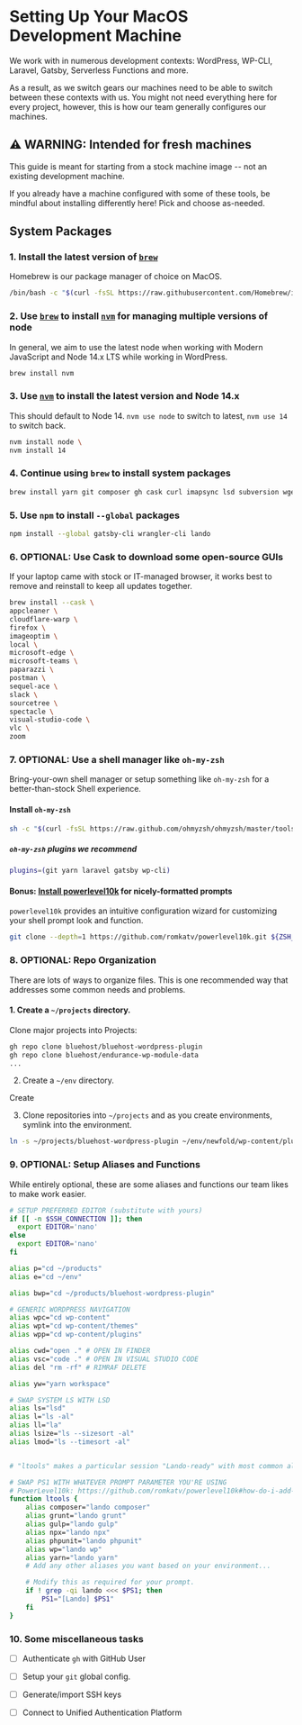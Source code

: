 # Setting Up Your MacOS Development Machine

We work with in numerous development contexts: WordPress, WP-CLI, Laravel, Gatsby, Serverless Functions and more.

As a result, as we switch gears our machines need to be able to switch between these contexts with us. You might not need everything here for every project, however, this is how our team generally configures our machines.

## ⚠️ WARNING: Intended for fresh machines

This guide is meant for starting from a stock machine image -- not an existing development machine.

If you already have a machine configured with some of these tools, be mindful about installing differently here! Pick and choose as-needed.

## System Packages

### 1. Install the latest version of [`brew`](https://brew.sh/)

Homebrew is our package manager of choice on MacOS.

```bash
/bin/bash -c "$(curl -fsSL https://raw.githubusercontent.com/Homebrew/install/HEAD/install.sh)"
```

### 2. Use [`brew`](https://brew.sh/) to install [`nvm`](https://github.com/nvm-sh/nvm) for managing multiple versions of node

In general, we aim to use the latest node when working with Modern JavaScript and Node 14.x LTS while working in WordPress.

```bash
brew install nvm
```

### 3. Use [`nvm`](https://github.com/nvm-sh/nvm) to install the latest version and Node 14.x

This should default to Node 14. `nvm use node` to switch to latest, `nvm use 14` to switch back.

```bash
nvm install node \
nvm install 14
```

### 4. Continue using `brew` to install system packages

```bash
brew install yarn git composer gh cask curl imapsync lsd subversion wget
```

### 5. Use `npm` to install `--global` packages
```bash
npm install --global gatsby-cli wrangler-cli lando
```

### 6. OPTIONAL: Use Cask to download some open-source GUIs

If your laptop came with stock or IT-managed browser, it works best to remove and reinstall to keep all updates together.

```bash
brew install --cask \
appcleaner \
cloudflare-warp \
firefox \
imageoptim \
local \
microsoft-edge \
microsoft-teams \
paparazzi \
postman \
sequel-ace \
slack \
sourcetree \
spectacle \
visual-studio-code \
vlc \
zoom
```

### 7. OPTIONAL: Use a shell manager like `oh-my-zsh`

Bring-your-own shell manager or setup something like `oh-my-zsh` for a better-than-stock Shell experience.

#### Install `oh-my-zsh`

```bash
sh -c "$(curl -fsSL https://raw.github.com/ohmyzsh/ohmyzsh/master/tools/install.sh)"
```

##### `oh-my-zsh` plugins we recommend

```bash
plugins=(git yarn laravel gatsby wp-cli)
```

#### Bonus: [Install powerlevel10k](https://github.com/romkatv/powerlevel10k#oh-my-zsh) for nicely-formatted prompts

`powerlevel10k` provides an intuitive configuration wizard for customizing your shell prompt look and function.

```bash
git clone --depth=1 https://github.com/romkatv/powerlevel10k.git ${ZSH_CUSTOM:-$HOME/.oh-my-zsh/custom}/themes/powerlevel10k
```

### 8. OPTIONAL: Repo Organization

There are lots of ways to organize files. This is one recommended way that addresses some common needs and problems.

#### 1. Create a `~/projects` directory.

Clone major projects into Projects:
```bash
gh repo clone bluehost/bluehost-wordpress-plugin
gh repo clone bluehost/endurance-wp-module-data
...
```

2. Create a `~/env` directory.

Create

3. Clone repositories into `~/projects` and as you create environments, symlink into the environment. 

```bash
ln -s ~/projects/bluehost-wordpress-plugin ~/env/newfold/wp-content/plugins/bluehost-wordpress-plugin
```

### 9. OPTIONAL: Setup Aliases and Functions

While entirely optional, these are some aliases and functions our team likes to make work easier.

```bash
# SETUP PREFERRED EDITOR (substitute with yours)
if [[ -n $SSH_CONNECTION ]]; then
  export EDITOR='nano'
else
  export EDITOR='nano'
fi

alias p="cd ~/products"
alias e="cd ~/env"

alias bwp="cd ~/products/bluehost-wordpress-plugin"

# GENERIC WORDPRESS NAVIGATION
alias wpc="cd wp-content"
alias wpt="cd wp-content/themes"
alias wpp="cd wp-content/plugins"

alias cwd="open ." # OPEN IN FINDER
alias vsc="code ." # OPEN IN VISUAL STUDIO CODE
alias del "rm -rf" # RIMRAF DELETE

alias yw="yarn workspace"

# SWAP SYSTEM LS WITH LSD
alias ls="lsd"
alias l="ls -al"
alias ll="la"
alias lsize="ls --sizesort -al"
alias lmod="ls --timesort -al"


# "ltools" makes a particular session "Lando-ready" with most common aliases piping commands through to Lando containers.

# SWAP PS1 WITH WHATEVER PROMPT PARAMETER YOU'RE USING
# PowerLevel10k: https://github.com/romkatv/powerlevel10k#how-do-i-add-username-andor-hostname-to-prompt
function ltools {
	alias composer="lando composer"
	alias grunt="lando grunt"
	alias gulp="lando gulp"
	alias npx="lando npx"
	alias phpunit="lando phpunit"
	alias wp="lando wp"
	alias yarn="lando yarn"
	# Add any other aliases you want based on your environment...

	# Modify this as required for your prompt.
	if ! grep -qi lando <<< $PS1; then
		PS1="[Lando] $PS1"
	fi
}
```

### 10. Some miscellaneous tasks
- [ ] Authenticate `gh` with GitHub User 
- [ ] Setup your `git` global config.
- [ ] Generate/import SSH keys
- [ ] Connect to Unified Authentication Platform

